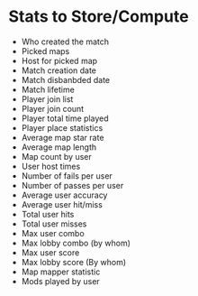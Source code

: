 # Stats to Store/Compute
- Who created the match
- Picked maps
- Host for picked map
- Match creation date
- Match disbanbded date
- Match lifetime
- Player join list
- Player join count
- Player total time played
- Player place statistics
- Average map star rate
- Average map length
- Map count by user
- User host times
- Number of fails per user
- Number of passes per user
- Average user accuracy
- Average user hit/miss
- Total user hits
- Total user misses
- Max user combo
- Max lobby combo (by whom)
- Max user score
- Max lobby score (By whom)
- Map mapper statistic
- Mods played by user